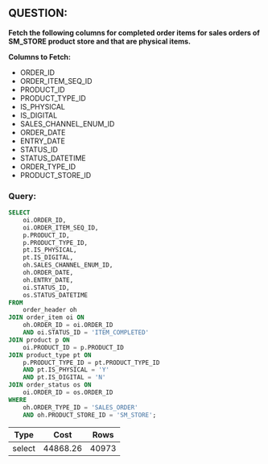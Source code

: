 ## QUESTION:  
**Fetch the following columns for completed order items for sales orders of SM_STORE product store and that are physical items.**

**Columns to Fetch:**
- ORDER_ID
- ORDER_ITEM_SEQ_ID
- PRODUCT_ID
- PRODUCT_TYPE_ID
- IS_PHYSICAL
- IS_DIGITAL
- SALES_CHANNEL_ENUM_ID
- ORDER_DATE
- ENTRY_DATE
- STATUS_ID
- STATUS_DATETIME
- ORDER_TYPE_ID
- PRODUCT_STORE_ID

### Query:
```sql
SELECT
    oi.ORDER_ID,
    oi.ORDER_ITEM_SEQ_ID,
    p.PRODUCT_ID,
    p.PRODUCT_TYPE_ID,
    pt.IS_PHYSICAL,
    pt.IS_DIGITAL,
    oh.SALES_CHANNEL_ENUM_ID,
    oh.ORDER_DATE,
    oh.ENTRY_DATE,
    oi.STATUS_ID,
    os.STATUS_DATETIME
FROM
    order_header oh
JOIN order_item oi ON
    oh.ORDER_ID = oi.ORDER_ID
    AND oi.STATUS_ID = 'ITEM_COMPLETED'
JOIN product p ON
    oi.PRODUCT_ID = p.PRODUCT_ID
JOIN product_type pt ON
    p.PRODUCT_TYPE_ID = pt.PRODUCT_TYPE_ID
    AND pt.IS_PHYSICAL = 'Y'
    AND pt.IS_DIGITAL = 'N'
JOIN order_status os ON
    oi.ORDER_ID = os.ORDER_ID
WHERE
    oh.ORDER_TYPE_ID = 'SALES_ORDER'
    AND oh.PRODUCT_STORE_ID = 'SM_STORE';
```

| Type   | Cost     | Rows  |
|--------|----------|-------|
| select | 44868.26 | 40973 |

